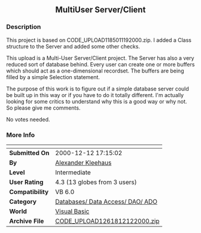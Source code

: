﻿<div align="center">

## MultiUser Server/Client


</div>

### Description

This project is based on CODE_UPLOAD1185011192000.zip. I added a Class structure to the Server and added some other checks.

This upload is a Multi-User Server/Client project. The Server has also a very reduced sort of database behind. Every user can create one or more buffers which should act as a one-dimensional recordset. The buffers are being filled by a simple Selection statement.

The purpose of this work is to figure out if a simple database server could be built up in this way or if you have to do it totally different. I'm actually looking for some critics to understand why this is a good way or why not. So please give me comments.

No votes needed.
 
### More Info
 


<span>             |<span>
---                |---
**Submitted On**   |2000-12-12 17:15:02
**By**             |[Alexander Kleehaus](https://github.com/Planet-Source-Code/PSCIndex/blob/master/ByAuthor/alexander-kleehaus.md)
**Level**          |Intermediate
**User Rating**    |4.3 (13 globes from 3 users)
**Compatibility**  |VB 6\.0
**Category**       |[Databases/ Data Access/ DAO/ ADO](https://github.com/Planet-Source-Code/PSCIndex/blob/master/ByCategory/databases-data-access-dao-ado__1-6.md)
**World**          |[Visual Basic](https://github.com/Planet-Source-Code/PSCIndex/blob/master/ByWorld/visual-basic.md)
**Archive File**   |[CODE\_UPLOAD1261812122000\.zip](https://github.com/Planet-Source-Code/alexander-kleehaus-multiuser-server-client__1-13540/archive/master.zip)








